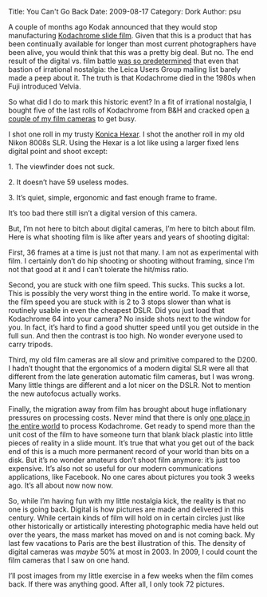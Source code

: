 Title: You Can't Go Back
Date: 2009-08-17
Category: Dork
Author: psu

<p>A couple of months ago Kodak announced that they would stop manufacturing <a href="http://en.wikipedia.org/wiki/Kodachrome">Kodachrome slide film</a>. Given that this is a product that has been continually available for longer than most current photographers have been alive, you would think that this was a pretty big deal. But no. The end result of the digital vs. film battle <a href="http://mutable-states.com/requiem-for-the-latent-image.html">was so predetermined</a> that even that bastion of irrational nostalgia: the Leica Users Group mailing list barely made a peep about it. The truth is that Kodachrome died in the 1980s when Fuji introduced Velvia.<br />
<span id="more-2056"></span></p>
<p>So what did I do to mark this historic event? In a fit of irrational nostalgia, I bought five of the last rolls of Kodachrome from B&#038;H and cracked open <a href="http://mutable-states.com/false-nostalgia.html">a couple of my film cameras</a> to get busy.</p>
<p>I shot one roll in my trusty <a href="http://www.cameraquest.com/konhex.htm">Konica Hexar</a>. I shot the another roll in my old Nikon 8008s SLR. Using the Hexar is a lot like using a larger fixed lens digital point and shoot except:</p>
<p>1. The viewfinder does not suck.</p>
<p>2. It doesn&#8217;t have 59 useless modes.</p>
<p>3. It&#8217;s quiet, simple, ergonomic and fast enough frame to frame.</p>
<p>It&#8217;s too bad there still isn&#8217;t a digital version of this camera.</p>
<p>But, I&#8217;m not here to bitch about digital cameras, I&#8217;m here to bitch about film. Here is what shooting film is like after years and years of shooting digital:</p>
<p>First, 36 frames at a time is just not that many. I am not as experimental with film. I certainly don&#8217;t do hip shooting or shooting without framing, since I&#8217;m not that good at it and I can&#8217;t tolerate the hit/miss ratio.</p>
<p>Second, you are stuck with one film speed. This sucks. This sucks a lot. This is possibly the very worst thing in the entire world. To make it worse, the film speed you are stuck with is 2 to 3 stops slower than what is routinely usable in even the cheapest DSLR. Did you just load that Kodachrome 64 into your camera? No inside shots next to the window for you. In fact, it&#8217;s hard to find a good shutter speed until you get outside in the full sun. And then the contrast is too high. No wonder everyone used to carry tripods.</p>
<p>Third, my old film cameras are all slow and primitive compared to the D200. I hadn&#8217;t thought that the ergonomics of a modern digital SLR were all that different from the late generation automatic film cameras, but I was wrong. Many little things are different and a lot nicer on the DSLR. Not to mention the new autofocus actually works.</p>
<p>Finally, the migration away from film has brought about huge inflationary pressures on processing costs. Never mind that there is only <a href="http://www.dwaynesphoto.com/">one place in the entire world</a> to process Kodachrome. Get ready to spend more than the unit cost of the film to have someone turn that blank black plastic into little pieces of reality in a slide mount. It&#8217;s true that what you get out of the back end of this is a much more permanent record of your world than bits on a disk. But it&#8217;s no wonder amateurs don&#8217;t shoot film anymore: it&#8217;s just too expensive. It&#8217;s also not so useful for our modern communications applications, like Facebook. No one cares about pictures you took 3 weeks ago. It&#8217;s all about now now now.</p>
<p>So, while I&#8217;m having fun with my little nostalgia kick, the reality is that no one is going back. Digital is how pictures are made and delivered in this century. While certain kinds of film will hold on in certain circles just like other historically or artistically interesting photographic media have held out over the years, the mass market has moved on and is not coming back. My last few vacations to Paris are the best illustration of this. The density of digital cameras was <em>maybe</em> 50% at most in 2003. In 2009, I could count the film cameras that I saw on one hand.</p>
<p>I&#8217;ll post images from my little exercise in a few weeks when the film comes back. If there was anything good. After all, I only took 72 pictures.</p>
